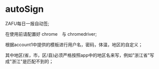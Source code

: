 # autoSign

ZAFU每日一报自动签;

在使用前请配置好 chrome　与 chromedriver;

根据account1中提供的模板进行用户名，密码，体温，地区的自定义；

其中地区(省，市，区/县)必须严格按照app中的地区名来写，例如"浙江省"写成"浙江"是匹配不到的；

